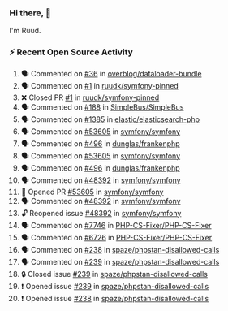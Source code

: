 ### Hi there, 👋

I'm Ruud.
 
### :zap: Recent Open Source Activity

<!--START_SECTION:activity-->
1. 🗣 Commented on [#36](https://github.com/overblog/dataloader-bundle/pull/36#issuecomment-1920912351) in [overblog/dataloader-bundle](https://github.com/overblog/dataloader-bundle)
2. 🗣 Commented on [#1](https://github.com/ruudk/symfony-pinned/pull/1#issuecomment-1920858282) in [ruudk/symfony-pinned](https://github.com/ruudk/symfony-pinned)
3. ❌ Closed PR [#1](https://github.com/ruudk/symfony-pinned/pull/1) in [ruudk/symfony-pinned](https://github.com/ruudk/symfony-pinned)
4. 🗣 Commented on [#188](https://github.com/SimpleBus/SimpleBus/issues/188#issuecomment-1914529242) in [SimpleBus/SimpleBus](https://github.com/SimpleBus/SimpleBus)
5. 🗣 Commented on [#1385](https://github.com/elastic/elasticsearch-php/pull/1385#issuecomment-1910318630) in [elastic/elasticsearch-php](https://github.com/elastic/elasticsearch-php)
6. 🗣 Commented on [#53605](https://github.com/symfony/symfony/pull/53605#issuecomment-1905832061) in [symfony/symfony](https://github.com/symfony/symfony)
7. 🗣 Commented on [#496](https://github.com/dunglas/frankenphp/issues/496#issuecomment-1905817580) in [dunglas/frankenphp](https://github.com/dunglas/frankenphp)
8. 🗣 Commented on [#53605](https://github.com/symfony/symfony/pull/53605#issuecomment-1905812141) in [symfony/symfony](https://github.com/symfony/symfony)
9. 🗣 Commented on [#496](https://github.com/dunglas/frankenphp/issues/496#issuecomment-1905776266) in [dunglas/frankenphp](https://github.com/dunglas/frankenphp)
10. 🗣 Commented on [#48392](https://github.com/symfony/symfony/issues/48392#issuecomment-1905738455) in [symfony/symfony](https://github.com/symfony/symfony)
11. 💪 Opened PR [#53605](https://github.com/symfony/symfony/pull/53605) in [symfony/symfony](https://github.com/symfony/symfony)
12. 🗣 Commented on [#48392](https://github.com/symfony/symfony/issues/48392#issuecomment-1905633013) in [symfony/symfony](https://github.com/symfony/symfony)
13. 🔓 Reopened issue [#48392](https://github.com/symfony/symfony/issues/48392) in [symfony/symfony](https://github.com/symfony/symfony)
14. 🗣 Commented on [#7746](https://github.com/PHP-CS-Fixer/PHP-CS-Fixer/issues/7746#issuecomment-1893224855) in [PHP-CS-Fixer/PHP-CS-Fixer](https://github.com/PHP-CS-Fixer/PHP-CS-Fixer)
15. 🗣 Commented on [#6726](https://github.com/PHP-CS-Fixer/PHP-CS-Fixer/issues/6726#issuecomment-1887197164) in [PHP-CS-Fixer/PHP-CS-Fixer](https://github.com/PHP-CS-Fixer/PHP-CS-Fixer)
16. 🗣 Commented on [#238](https://github.com/spaze/phpstan-disallowed-calls/issues/238#issuecomment-1881117071) in [spaze/phpstan-disallowed-calls](https://github.com/spaze/phpstan-disallowed-calls)
17. 🗣 Commented on [#239](https://github.com/spaze/phpstan-disallowed-calls/issues/239#issuecomment-1881099504) in [spaze/phpstan-disallowed-calls](https://github.com/spaze/phpstan-disallowed-calls)
18. 🔒 Closed issue [#239](https://github.com/spaze/phpstan-disallowed-calls/issues/239) in [spaze/phpstan-disallowed-calls](https://github.com/spaze/phpstan-disallowed-calls)
19. ❗ Opened issue [#239](https://github.com/spaze/phpstan-disallowed-calls/issues/239) in [spaze/phpstan-disallowed-calls](https://github.com/spaze/phpstan-disallowed-calls)
20. ❗ Opened issue [#238](https://github.com/spaze/phpstan-disallowed-calls/issues/238) in [spaze/phpstan-disallowed-calls](https://github.com/spaze/phpstan-disallowed-calls)
<!--END_SECTION:activity-->
